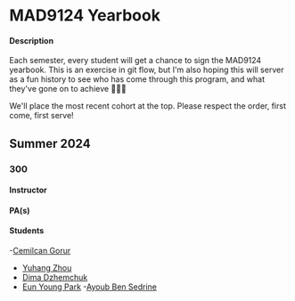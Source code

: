 # MAD9124 Yearbook

#### Description

Each semester, every student will get a chance to sign the MAD9124 yearbook. This is an exercise in git flow, but I'm also hoping this will server as a fun history to see who has come through this program, and what they've gone on to achieve 🚀🚀🚀

We'll place the most recent cohort at the top. Please respect the order, first come, first serve!

## Summer 2024

### 300

#### Instructor

#### PA(s)

#### Students






-[Cemilcan Gorur](https://github.com/goru0003)

- [Yuhang Zhou](https://github.com/zhou0244)
- [Dima Dzhemchuk](https://github.com/ddzhemchuk)
- [Eun Young Park](https://github.com/park0613)
-[Ayoub Ben Sedrine](https://github.com/bens0101)